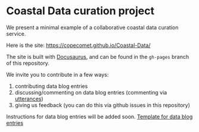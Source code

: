 # Coastal Data curation project

We present a minimal example of a collaborative coastal data curation service. 

Here is the site: https://copecomet.github.io/Coastal-Data/

The site is built with [Docusaurus](https://v2.docusaurus.io/), and can be found in the `gh-pages` branch of this repository.

We invite you to contribute in a few ways:
1) contributing data blog entries
1) discussing/commenting on data blog entries (commenting via [utterances](https://utteranc.es/))
3) giving us feedback (you can do this via github issues in this repository)

Instructions for data blog entries will be added soon.
[Template for data blog entries](https://github.com/CoPeCOMET/Coastal-Data/blob/master/DataBlogTemplate.md)

